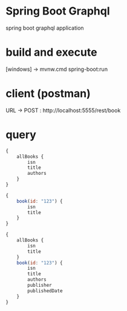 # Spring Boot Graphql
spring boot graphql application

# build and execute
[windows] -> mvnw.cmd spring-boot:run

# client (postman) 
URL -> POST : http://localhost:5555/rest/book

# query
```js
{
    allBooks {
        isn
        title
        authors
    }
}
```
```js
{
    book(id: "123") {
        isn
        title
    }
}
```
```js
{
    allBooks {
        isn
        title
    }
    book(id: "123") {
        isn
        title
        authors
        publisher
        publishedDate
    }
}
```
